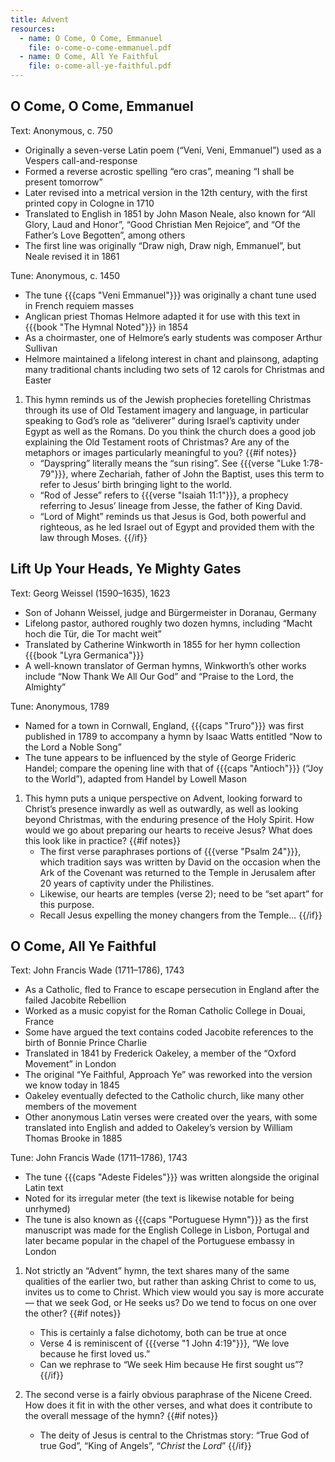 ```yaml
---
title: Advent
resources:
  - name: O Come, O Come, Emmanuel
    file: o-come-o-come-emmanuel.pdf
  - name: O Come, All Ye Faithful
    file: o-come-all-ye-faithful.pdf
---
```

## O Come, O Come, Emmanuel

Text: Anonymous, c. 750
 - Originally a seven-verse Latin poem (“Veni, Veni, Emmanuel”) used as a Vespers call-and-response
 - Formed a reverse acrostic spelling “ero cras”, meaning “I shall be present tomorrow”
 - Later revised into a metrical version in the 12th century, with the first printed copy in Cologne in 1710
 - Translated to English in 1851 by John Mason Neale, also known for “All Glory, Laud and Honor”, “Good Christian Men Rejoice”, and “Of the Father’s Love Begotten”, among others
 - The first line was originally “Draw nigh, Draw nigh, Emmanuel”, but Neale revised it in 1861

Tune: Anonymous, c. 1450
 - The tune {{{caps "Veni Emmanuel"}}} was originally a chant tune used in French requiem masses
 - Anglican priest Thomas Helmore adapted it for use with this text in {{{book "The Hymnal Noted"}}} in 1854
 - As a choirmaster, one of Helmore’s early students was composer Arthur Sullivan
 - Helmore maintained a lifelong interest in chant and plainsong, adapting many traditional chants including two sets of 12 carols for Christmas and Easter

1. This hymn reminds us of the Jewish prophecies foretelling Christmas through its use of Old Testament imagery and language, in particular speaking to God’s role as “deliverer” during Israel’s captivity under Egypt as well as the Romans. Do you think the church does a good job explaining the Old Testament roots of Christmas? Are any of the metaphors or images particularly meaningful to you?
{{#if notes}}
	- “Dayspring” literally means the “sun rising”. See {{{verse "Luke 1:78-79"}}}, where Zechariah, father of John the Baptist, uses this term to refer to Jesus’ birth bringing light to the world.
	- “Rod of Jesse” refers to {{{verse "Isaiah 11:1"}}}, a prophecy referring to Jesus’ lineage from Jesse, the father of King David.
	- “Lord of Might” reminds us that Jesus is God, both powerful and righteous, as he led Israel out of Egypt and provided them with the law through Moses.
{{/if}}

## Lift Up Your Heads, Ye Mighty Gates

Text: Georg Weissel (1590–1635), 1623
 - Son of Johann Weissel, judge and Bürgermeister in Doranau, Germany
 - Lifelong pastor, authored roughly two dozen hymns, including “Macht hoch die Tür, die Tor macht weit”
 - Translated by Catherine Winkworth in 1855 for her hymn collection {{{book "Lyra Germanica"}}}
 - A well-known translator of German hymns, Winkworth’s other works include “Now Thank We All Our God” and “Praise to the Lord, the Almighty”

Tune: Anonymous, 1789
 - Named for a town in Cornwall, England, {{{caps "Truro"}}} was first published in 1789 to accompany a hymn by Isaac Watts entitled “Now to the Lord a Noble Song”
 - The tune appears to be influenced by the style of George Frideric Handel; compare the opening line with that of {{{caps "Antioch"}}} (“Joy to the World”), adapted from Handel by Lowell Mason

1. This hymn puts a unique perspective on Advent, looking forward to Christ’s presence inwardly as well as outwardly, as well as looking beyond Christmas, with the enduring presence of the Holy Spirit. How would we go about preparing our hearts to receive Jesus? What does this look like in practice?
{{#if notes}}
	- The first verse paraphrases portions of {{{verse "Psalm 24"}}}, which tradition says was written by David on the occasion when the Ark of the Covenant was returned to the Temple in Jerusalem after 20 years of captivity under the Philistines.
	- Likewise, our hearts are temples (verse 2); need to be “set apart” for this purpose.
	- Recall Jesus expelling the money changers from the Temple…
{{/if}}

## O Come, All Ye Faithful

Text: John Francis Wade (1711–1786), 1743
 - As a Catholic, fled to France to escape persecution in England after the failed Jacobite Rebellion
 - Worked as a music copyist for the Roman Catholic College in Douai, France
 - Some have argued the text contains coded Jacobite references to the birth of Bonnie Prince Charlie
 - Translated in 1841 by Frederick Oakeley, a member of the “Oxford Movement” in London
 - The original “Ye Faithful, Approach Ye” was reworked into the version we know today in 1845
 - Oakeley eventually defected to the Catholic church, like many other members of the movement
 - Other anonymous Latin verses were created over the years, with some translated into English and added to Oakeley’s version by William Thomas Brooke in 1885

Tune: John Francis Wade (1711–1786), 1743
 - The tune {{{caps "Adeste Fideles"}}} was written alongside the original Latin text
 - Noted for its irregular meter (the text is likewise notable for being unrhymed)
 - The tune is also known as {{{caps "Portuguese Hymn"}}} as the first manuscript was made for the English College in Lisbon, Portugal and later became popular in the chapel of the Portuguese embassy in London

1. Not strictly an “Advent” hymn, the text shares many of the same qualities of the earlier two, but rather than asking Christ to come to us, invites us to come to Christ. Which view would you say is more accurate — that we seek God, or He seeks us? Do we tend to focus on one over the other?
{{#if notes}}
	- This is certainly a false dichotomy, both can be true at once
	- Verse 4 is reminiscent of {{{verse "1 John 4:19"}}}, “We love because he first loved us.”
	- Can we rephrase to “We seek Him because He first sought us”?
{{/if}}

1. The second verse is a fairly obvious paraphrase of the Nicene Creed. How does it fit in with the other verses, and what does it contribute to the overall message of the hymn?
{{#if notes}}
	- The deity of Jesus is central to the Christmas story: “True God of true God”, “King of Angels”, “*Christ* the *Lord*”
{{/if}}

